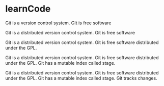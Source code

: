 # learnCode


Git is a version control system.
GIt is free software



Git is a distributed version control system.
Git is free software


Git is a distributed version control system.
Git is free software distributed under the GPL.

Git is a distributed version control system.
Git is free software distributed under the GPL.
Git has a mutable index called stage.

Git is a distributed version control system.
Git is free software distributed under the GPL.
Git has a mutable index called stage.
Git tracks changes.